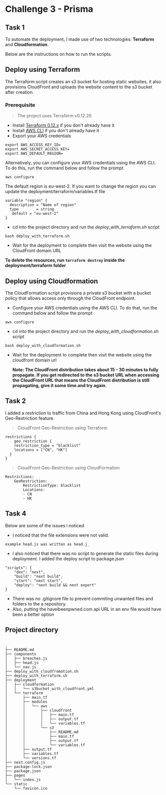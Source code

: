 
# Challenge 3 - Prisma

## Task 1
To automate the deployment, I made use of two technologies: **Terraform** and **Cloudformation**.

Below are the instructions on how to run the scripts.

## Deploy using Terraform

The Terraform script creates an s3 bucket for hosting static websites, it also provisions  CloudFront and uploads the website content to the s3 bucket after creation.


### Prerequisite
> The project uses Terraform v0.12.26
- Install [Terraform 0.12.x](https://www.terraform.io/downloads.html) if you don't already have it
- Install [AWS CLI](https://docs.aws.amazon.com/cli/index.html) if you don't already have it 
- Export your AWS credentials
```
export AWS_ACCESS_KEY_ID=                                   
export AWS_SECRET_ACCESS_KEY=                                        
export AWS_DEFAULT_REGION= 
```
Alternatively, you can  configure your AWS credentials using the AWS CLI. To do this,  run the command below and follow the prompt
```
aws configure
```
The default region is eu-west-2. If you want to change the region you can update the deployment/terraform/variables.tf file
```
variable "region" {
  description = "Name of region"
  type        = string
   default = "eu-west-2"
}

```
- cd into the project directory and run  the *deploy_with_terraform.sh* script
```
bash deploy_with_terraform.sh
```
- Wait for the deployment to complete then visit the website using the CloudFront domain URL

**To delete the resources, run `terraform destroy` inside the deployment/terraform folder**

## Deploy using Cloudformation
The CloudFormation script provisions a private s3 bucket with a bucket policy that allows access only through the CloudFront endpoint.

- Configure your AWS credentials using the AWS CLI. To do that, run the command below and follow the prompt
```
aws configure
```
- cd into the project directory and run  the *deploy_with_cloudformation.sh* script
```
bash deploy_with_cloudformation.sh
```
- Wait for the deployment to complete then visit the website using the cloudfront domain url


   **Note: The CloudFront distribution takes about 15 - 30 minutes to fully  propagate. If you get redirected to the s3 bucket URL when accessing the CloudFront URL  that means the CloudFront distribution is still propagating, give it some time and try again.**

## Task 2
I added a restriction to traffic from China and Hong Kong using CloudFront's Geo-Restriction feature.

> CloudFront Geo-Restriction using Terraform
```
restrictions {
    geo_restriction {
    restriction_type = "blacklist"
    locations = ["CN", "HK"]
  }
}
```


> CloudFront Geo-Restriction using CloudFormation
```
Restrictions:
	GeoRestriction:
		RestrictionType: blacklist
		Locations:
		- CN
		- HK
```
   
## Task 4
Below are some of the issues i noticed
- I noticed that the file extensions were not valid. 

```
example head.js was written as head.j_
```
- I also noticed that there was no script to generate the static files during deployment. I added the deploy script to package.json

```
"scripts": {
	"dev": "next",
	"build": "next build",
	"start": "next start",
	"deploy": "next build && next export"
}
```
- There was no .gitignore file to prevent commiting unwanted files and folders to the a repository.
- Also, putting the haveibeenpwned.com api URL in an env file would have been a better option

## Project directory
```

.
├── README.md
├── components
│   ├── breaches.js
│   ├── head.js
│   └── nav.js
├── deploy_with_cloudfromation.sh
├── deploy_with_terraform.sh
├── deployment
│   ├── cloudformation
│   │   └── s3bucket_with_cloudfront.yml
│   └── terraform
│       ├── main.tf
│       ├── modules
│       │   └── aws
│       │       ├── cloudfront
│       │       │   ├── main.tf
│       │       │   ├── output.tf
│       │       │   └── variables.tf
│       │       └── s3
│       │           ├── README.md
│       │           ├── main.tf
│       │           ├── output.tf
│       │           └── variables.tf
│       ├── output.tf
│       ├── variables.tf
│       └── versions.tf
├── next.config.js
├── package-lock.json
├── package.json
├── pages
│   └── index.js
└── static
    └── favicon.ico
```